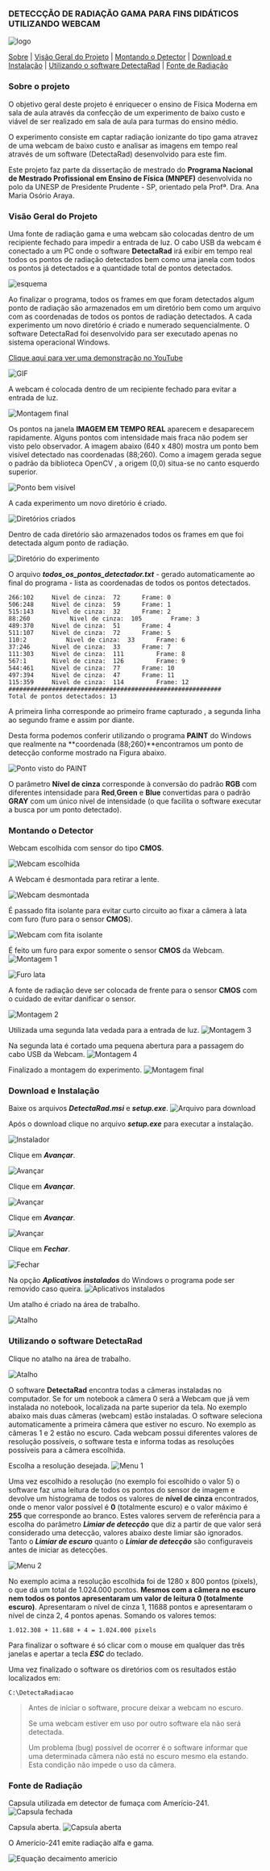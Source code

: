 ### DETECCÇÃO DE RADIAÇÃO GAMA PARA FINS DIDÁTICOS UTILIZANDO WEBCAM


![logo](https://github.com/HenriqueCesarFonseca/gamma_detector/blob/main/Imagens/radiacao_2.png)


[Sobre](https://github.com/HenriqueCesarFonseca/gamma_detector#sobre-o-projeto) | [Visão Geral do Projeto](https://github.com/HenriqueCesarFonseca/gamma_detector#sobre-o-projeto) | [Montando o Detector](https://github.com/HenriqueCesarFonseca/gamma_detector#montando-o-detector) | [Download e Instalação](https://github.com/HenriqueCesarFonseca/gamma_detector#download-e-instala%C3%A7%C3%A3o) | [Utilizando o software DetectaRad](https://github.com/HenriqueCesarFonseca/gamma_detector#utilizando-o-software-detectarad) | [Fonte de Radiação](https://github.com/HenriqueCesarFonseca/gamma_detector#fonte-de-radia%C3%A7%C3%A3o)



### **Sobre o projeto**
O objetivo geral deste projeto é enriquecer o ensino de Física Moderna em sala de aula através da confecção de um experimento de baixo custo e viável de ser realizado em sala de aula para turmas do ensino médio.

O experimento consiste em captar radiação ionizante do tipo gama atravez de uma webcam de baixo custo e analisar as imagens em tempo real através de um software (DetectaRad) desenvolvido para este fim.

Este projeto faz parte da dissertação de mestrado do **Programa Nacional de Mestrado Profissional em Ensino de Física (MNPEF)** desenvolvida no polo da UNESP de Presidente Prudente - SP, orientado pela Profª. Dra. Ana Maria Osório Araya.
 

 ### **Visão Geral do Projeto**

Uma fonte de radiação gama e uma webcam são colocadas dentro de um recipiente fechado para impedir a entrada de luz. O cabo USB da webcam é conectado a um PC onde o software **DetectaRad** irá exibir em tempo real todos os pontos de radiação detectados bem como uma janela com todos os pontos já detectados e a quantidade total de pontos detectados.

![esquema](https://github.com/HenriqueCesarFonseca/gamma_detector/blob/main/Imagens/VIS%C3%83O%20GERAL.bmp)

Ao finalizar o programa, todos os frames em que foram detectados algum ponto de radiação são armazenados em um diretório bem como um arquivo com as coordenadas de todos os pontos de radiação detectados. A cada experimento um novo diretório é criado e numerado sequencialmente.
O software DetectaRad foi desenvolvido para ser executado apenas no sistema operacional Windows.

[Clique aqui para ver uma demonstração no YouTube](https://youtu.be/BfPhDDmZTyQ)

![GIF](https://github.com/HenriqueCesarFonseca/gamma_detector/blob/main/Imagens/gif_2.gif)

A webcam é colocada dentro de um recipiente fechado para evitar a entrada de luz.



![Montagem final](https://github.com/HenriqueCesarFonseca/gamma_detector/blob/main/Imagens/MONTAGEM%20FINAL%20RESIZED%20640%20X%20480.bmp)

Os pontos na janela **IMAGEM EM TEMPO REAL** aparecem e desaparecem rapidamente. Alguns pontos com intensidade mais fraca não podem ser visto pelo observador. A imagem abaixo (640 x 480) mostra um ponto bem visível detectado nas coordenadas (88;260). Como a imagem gerada segue o padrão da biblioteca OpenCV , a origem (0,0) situa-se no canto esquerdo superior.

![Ponto bem visível](https://github.com/HenriqueCesarFonseca/gamma_detector/blob/main/Imagens/imagem_captada_3.bmp)


A cada experimento um novo diretório é criado.

![Diretórios criados](https://github.com/HenriqueCesarFonseca/gamma_detector/blob/main/Imagens/DIRETORIO%20COM%20EXPERIMENTOS.png)

Dentro de cada diretório são armazenados todos os frames em que foi detectada algum ponto de radiação.

![Diretório do experimento](https://github.com/HenriqueCesarFonseca/gamma_detector/blob/main/Imagens/DIRETORIO%20DO%20EXPERIMENTO.png)

O arquivo  ***todos_os_pontos_detectador.txt*** - gerado automaticamente ao final do programa - lista as coordenadas de todos os pontos detectados.

```
266:102		Nivel de cinza:  72		 Frame: 0
506:248		Nivel de cinza:  59		 Frame: 1
515:143		Nivel de cinza:  32		 Frame: 2
88:260           Nivel de cinza:  105		 Frame: 3
489:370		Nivel de cinza:  51		 Frame: 4
511:107		Nivel de cinza:  72		 Frame: 5
110:2	        Nivel de cinza:  33		 Frame: 6
37:246		Nivel de cinza:  33		 Frame: 7
111:303		Nivel de cinza:  111		 Frame: 8
567:1		Nivel de cinza:  126		 Frame: 9
544:461		Nivel de cinza:  77		 Frame: 10
497:394		Nivel de cinza:  47		 Frame: 11
115:359		Nivel de cinza:  114		 Frame: 12
###########################################################
Total de pontos detectados: 13

```

A primeira linha corresponde ao primeiro frame capturado , a segunda linha ao segundo frame e assim por diante.

Desta forma podemos conferir utilizando o programa **PAINT** do Windows que realmente na **coordenada (88;260)**encontramos um ponto de detecção conforme mostrado na Figura abaixo.

![Ponto visto do PAINT](https://github.com/HenriqueCesarFonseca/gamma_detector/blob/main/Imagens/PONTO%20VISTO%20PELO%20PAINT%201.bmp)


O parâmetro **Nível de cinza** corresponde à conversão do padrão **RGB** com diferentes intensidade para **Red**,**Green** e **Blue** convertidas para o padrão **GRAY** com um único nível de intensidade (o que facilita o software executar a busca por um ponto detectado).





 ### **Montando o Detector**

Webcam escolhida com sensor do tipo **CMOS**.

![Webcam escolhida](https://github.com/HenriqueCesarFonseca/gamma_detector/blob/main/Imagens/CAMERA%20ESCOLHIDA.jpg)

A Webcam é desmontada para retirar a lente.

![Webcam desmontada](https://github.com/HenriqueCesarFonseca/gamma_detector/blob/main/Imagens/CAMERA%20DESMONTADA.jpg)

É passado fita isolante para evitar curto circuito ao fixar a câmera à lata com furo (furo para o sensor **CMOS**).

![Webcam com fita isolante](https://github.com/HenriqueCesarFonseca/gamma_detector/blob/main/Imagens/CAMERA%20COM%20FITA%20ISOLANTE.jpg)


É feito um furo para expor somente o sensor **CMOS** da Webcam.
![Montagem 1](https://github.com/HenriqueCesarFonseca/gamma_detector/blob/main/Imagens/FURO%20NA%20LATA%20EDITADO%201.bmp)

![Furo lata](https://github.com/HenriqueCesarFonseca/gamma_detector/blob/main/Imagens/FURO%20NA%20LATA%20EDITADO%202.bmp)

A fonte de radiação deve ser colocada de frente para o sensor **CMOS** com o cuidado de evitar danificar o sensor.

![Montagem 2](https://github.com/HenriqueCesarFonseca/gamma_detector/blob/main/Imagens/MONTAGEM%203.bmp)


Utilizada uma segunda lata vedada para a entrada de luz.
![Montagem 3](https://github.com/HenriqueCesarFonseca/gamma_detector/blob/main/Imagens/FURO%20NA%20LATA%20EDITADO%204.bmp)


Na segunda lata é cortado uma pequena abertura para a passagem do cabo USB da Webcam.
![Montagem 4](https://github.com/HenriqueCesarFonseca/gamma_detector/blob/main/Imagens/MONTAGEM%204.bmp)


Finalizado a montagem do experimento.
![Montagem final](https://github.com/HenriqueCesarFonseca/gamma_detector/blob/main/Imagens/MONTAGEM%20FINAL%20RESIZED%20640%20X%20480.bmp)


 ### **Download e Instalação**

Baixe os arquivos ***DetectaRad.msi*** e ***setup.exe***.
![Arquivo para download](https://github.com/HenriqueCesarFonseca/gamma_detector/blob/main/Imagens/DOWNLOAD%201.bmp)

Após o download clique no arquivo ***setup.exe*** para executar a instalação.

![Instalador](https://github.com/HenriqueCesarFonseca/gamma_detector/blob/main/Imagens/DOWNLOAD%202.png)


Clique em ***Avançar***.

![Avançar](https://github.com/HenriqueCesarFonseca/gamma_detector/blob/main/Imagens/BEM%20VINDO%201.png)

Clique em ***Avançar***.

![Avançar](https://github.com/HenriqueCesarFonseca/gamma_detector/blob/main/Imagens/BEM%20VINDO%202.png)

Clique em ***Avançar***.

![Avançar](https://github.com/HenriqueCesarFonseca/gamma_detector/blob/main/Imagens/BEM%20VINDO%203.png)

Clique em ***Fechar***.

![Fechar](https://github.com/HenriqueCesarFonseca/gamma_detector/blob/main/Imagens/BEM%20VINDO%204.png)



Na opção ***Aplicativos instalados*** do Windows o programa pode ser removido caso queira.
![Aplicativos instalados](https://github.com/HenriqueCesarFonseca/gamma_detector/blob/main/Imagens/APLICATIVOS%20INSTALADOS.png)


Um atalho é criado na área de trabalho.

![Atalho](https://github.com/HenriqueCesarFonseca/gamma_detector/blob/main/Imagens/ATALHO%201.png)





### **Utilizando o software DetectaRad**

Clique no atalho na área de trabalho.

![Atalho](https://github.com/HenriqueCesarFonseca/gamma_detector/blob/main/Imagens/ATALHO%201.png)

O software **DetectaRad** encontra todas a câmeras instaladas no computador. Se for um notebook a câmera 0 será a Webcam que já vem instalada no notebook, localizada na parte superior da tela. No exemplo abaixo mais duas câmeras (webcam) estão instaladas. O software seleciona automaticamente a primeira câmera que estiver no escuro. No exemplo as câmeras 1 e 2 estão no escuro. Cada webcam possui diferentes valores de resolução possíveis, o software testa e informa todas as resoluções possíveis para a câmera escolhida.

Escolha a resolução desejada.
![Menu 1](https://github.com/HenriqueCesarFonseca/gamma_detector/blob/main/Imagens/PROGRAMA%201.png)

Uma vez escolhido a resolução (no exemplo foi escolhido o valor 5) o software faz uma leitura de todos os pontos do sensor de imagem e devolve um histograma de todos os valores de **nível de cinza** encontrados, onde o menor valor possível é **0** (totalmente escuro) e o valor máximo é **255** que corresponde ao branco. Estes valores servem de referência para a escolha do parâmetro ***Limiar de detecção*** que diz a partir de que valor será considerado uma detecção, valores abaixo deste limiar são ignorados.
Tanto o ***Limiar de escuro*** quanto o ***Limiar de detecção*** são configuraveis antes de iniciar as detecções.

![Menu 2](https://github.com/HenriqueCesarFonseca/gamma_detector/blob/main/Imagens/PROGRAMA%202.png)

No exemplo acima a resolução escolhida foi de 1280 x 800 pontos (pixels), o que dá um total de 1.024.000 pontos. **Mesmos com a câmera no escuro nem todos os pontos apresentaram um valor de leitura 0 (totalmente escuro)**. Apresentaram o nível de cinza 1, 11688 pontos e apresentaram o nível de cinza 2, 4 pontos apenas.
Somando os valores temos:
```
1.012.308 + 11.688 + 4 = 1.024.000 pixels
```
Para finalizar o software é só clicar com o mouse em qualquer das três janelas e apertar a tecla ***ESC*** do teclado.

Uma vez finalizado o software os diretórios com os resultados estão localizados em:

```
C:\DetectaRadiacao
```

> Antes de iniciar o software, procure deixar a webcam no escuro.
>
> Se uma webcam estiver em uso por outro software ela não será detectada.
>
> Um problema (bug) possível de ocorrer é o software informar que uma determinada câmera não está no escuro mesmo ela estando. Esta condição não impede o uso da câmera.

### **Fonte de Radiação**

Capsula utilizada em detector de fumaça com Amerício-241.
![Capsula fechada](https://github.com/HenriqueCesarFonseca/gamma_detector/blob/main/Imagens/CAPSULA%20FECHADA.bmp)


Capsula aberta. 
![Capsula aberta](https://github.com/HenriqueCesarFonseca/gamma_detector/blob/main/Imagens/CAPSULA%20ABERTA.bmp)


O Amerício-241 emite radiação alfa e gama.

![Equação decaimento americio](https://github.com/HenriqueCesarFonseca/gamma_detector/blob/main/Imagens/EQUA%C3%87%C3%83O.png)




